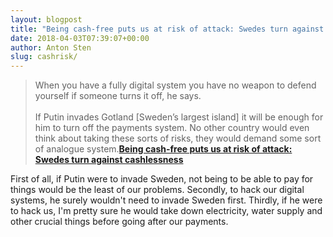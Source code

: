 ```yaml
---
layout: blogpost
title: "Being cash-free puts us at risk of attack: Swedes turn against cashlessness"
date: 2018-04-03T07:39:07+00:00
author: Anton Sten
slug: cashrisk/
---
```


>When you have a fully digital system you have no weapon to defend yourself if someone turns it off, he says.
<br /><br />
If Putin invades Gotland [Sweden’s largest island] it will be enough for him to turn off the payments system. No other country would even think about taking these sorts of risks, they would demand some sort of analogue system.**[Being cash-free puts us at risk of attack: Swedes turn against cashlessness](https://www.theguardian.com/world/2018/apr/03/being-cash-free-puts-us-at-risk-of-attack-swedes-turn-against-cashlessness?utm_term=Autofeed&CMP=twt_b-gdnnews#link_time=1522748295)**

First of all, if Putin were to invade Sweden, not being to be able to pay for things would be the least of our problems. Secondly, to hack our digital systems, he surely wouldn't need to invade Sweden first. Thirdly, if he were to hack us, I'm pretty sure he would take down electricity, water supply and other crucial things before going after our payments. 
